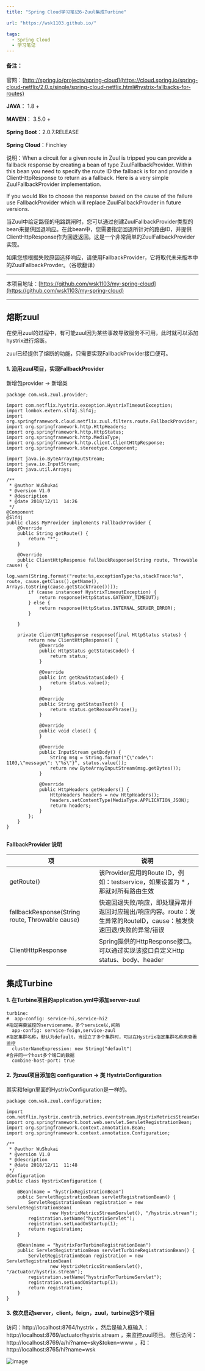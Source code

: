 ```yaml
---
title: "Spring Cloud学习笔记6-Zuul集成Turbine"

url: "https://wsk1103.github.io/"

tags:
  - Spring Cloud
  - 学习笔记
---
```


#### 备注：  
官网：[http://spring.io/projects/spring-cloud](https://cloud.spring.io/spring-cloud-netflix/2.0.x/single/spring-cloud-netflix.html#hystrix-fallbacks-for-routes)

**JAVA**： 1.8 +

**MAVEN**： 3.5.0 +

**Spring Boot**：2.0.7.RELEASE

**Spring Cloud**：Finchley

说明：When a circuit for a given route in Zuul is tripped you can provide a fallback response by creating a bean of type ZuulFallbackProvider. Within this bean you need to specify the route ID the fallback is for and provide a ClientHttpResponse to return as a fallback. Here is a very simple ZuulFallbackProvider implementation.

If you would like to choose the response based on the cause of the failure use FallbackProvider which will replace ZuulFallbackProvder in future versions.

当Zuul中给定路径的电路跳闸时，您可以通过创建ZuulFallbackProvider类型的bean来提供回退响应。在此bean中，您需要指定回退所针对的路由ID，并提供ClientHttpResponse作为回退返回。这是一个非常简单的ZuulFallbackProvider实现。

如果您想根据失败原因选择响应，请使用FallbackProvider，它将取代未来版本中的ZuulFallbackProvder。（谷歌翻译）

---

本项目地址：[https://github.com/wsk1103/my-spring-cloud](https://github.com/wsk1103/my-spring-cloud)

---

## 熔断zuul
在使用zuul的过程中，有可能zuul因为某些事故导致服务不可用，此时就可以添加hystrix进行熔断。

zuul已经提供了熔断的功能，只需要实现FallbackProvider接口便可。
#### 1. 沿用zuul项目，实现FallbackProvider
新增包provider -> 新增类 

```
package com.wsk.zuul.provider;

import com.netflix.hystrix.exception.HystrixTimeoutException;
import lombok.extern.slf4j.Slf4j;
import org.springframework.cloud.netflix.zuul.filters.route.FallbackProvider;
import org.springframework.http.HttpHeaders;
import org.springframework.http.HttpStatus;
import org.springframework.http.MediaType;
import org.springframework.http.client.ClientHttpResponse;
import org.springframework.stereotype.Component;

import java.io.ByteArrayInputStream;
import java.io.InputStream;
import java.util.Arrays;

/**
 * @author WuShukai
 * @version V1.0
 * @description
 * @date 2018/12/11  14:26
 */
@Component
@Slf4j
public class MyProvider implements FallbackProvider {
    @Override
    public String getRoute() {
        return "*";
    }

    @Override
    public ClientHttpResponse fallbackResponse(String route, Throwable cause) {
        log.warn(String.format("route:%s,exceptionType:%s,stackTrace:%s", route, cause.getClass().getName(), Arrays.toString(cause.getStackTrace())));
        if (cause instanceof HystrixTimeoutException) {
            return response(HttpStatus.GATEWAY_TIMEOUT);
        } else {
            return response(HttpStatus.INTERNAL_SERVER_ERROR);
        }

    }

    private ClientHttpResponse response(final HttpStatus status) {
        return new ClientHttpResponse() {
            @Override
            public HttpStatus getStatusCode() {
                return status;
            }

            @Override
            public int getRawStatusCode() {
                return status.value();
            }

            @Override
            public String getStatusText() {
                return status.getReasonPhrase();
            }

            @Override
            public void close() {
            }

            @Override
            public InputStream getBody() {
                String msg = String.format("{\"code\": 1103,\"message\": \"%s\"}", status.value());
                return new ByteArrayInputStream(msg.getBytes());
            }

            @Override
            public HttpHeaders getHeaders() {
                HttpHeaders headers = new HttpHeaders();
                headers.setContentType(MediaType.APPLICATION_JSON);
                return headers;
            }
        };
    }
}


```

**FallbackProvider 说明**

|项	|说明|
|---|----|
getRoute()	|该Provider应用的Route ID，例如：testservice，如果设置为 * ，那就对所有路由生效
fallbackResponse(String route, Throwable cause)|	快速回退失败/响应，即处理异常并返回对应输出/响应内容。route：发生异常的RouteID，cause：触发快速回退/失败的异常/错误
ClientHttpResponse	|Spring提供的HttpResponse接口。可以通过实现该接口自定义Http status、body、header



## 集成Turbine

#### 1. 在Turbine项目的application.yml中添加server-zuul

```
turbine:
#  app-config: service-hi,service-hi2
#指定需要监控的servicename，多个service以,间隔
  app-config: service-feign,service-zuul
#指定集群名称，默认为default，当设立了多个集群时，可以在Hystrix指定集群名称来查看监控
  clusterNameExpression: new String("default")
#合并同一个host多个端口的数据
  combine-host-port: true
```

#### 2. 为zuul项目添加包 configuration -> 类 HystrixConfiguration

其实和feign里面的HystrixConfiguration是一样的。
```
package com.wsk.zuul.configuration;

import com.netflix.hystrix.contrib.metrics.eventstream.HystrixMetricsStreamServlet;
import org.springframework.boot.web.servlet.ServletRegistrationBean;
import org.springframework.context.annotation.Bean;
import org.springframework.context.annotation.Configuration;

/**
 * @author WuShukai
 * @version V1.0
 * @description
 * @date 2018/12/11  11:48
 */
@Configuration
public class HystrixConfiguration {

    @Bean(name = "hystrixRegistrationBean")
    public ServletRegistrationBean servletRegistrationBean() {
        ServletRegistrationBean registration = new ServletRegistrationBean(
                new HystrixMetricsStreamServlet(), "/hystrix.stream");
        registration.setName("hystrixServlet");
        registration.setLoadOnStartup(1);
        return registration;
    }

    @Bean(name = "hystrixForTurbineRegistrationBean")
    public ServletRegistrationBean servletTurbineRegistrationBean() {
        ServletRegistrationBean registration = new ServletRegistrationBean(
                new HystrixMetricsStreamServlet(), "/actuator/hystrix.stream");
        registration.setName("hystrixForTurbineServlet");
        registration.setLoadOnStartup(1);
        return registration;
    }
}
```

#### 3. 依次启动server，client，feign，zuul，turbine这5个项目
访问：http://localhost:8764/hystrix
，然后是输入框输入：http://localhost:8769/actuator/hystrix.stream
，来监控zuul项目。
然后访问：http://localhost:8769/a/hi?name=sky&token=www
，和：http://localhost:8765/hi?name=wsk  

![image](https://raw.githubusercontent.com/wsk1103/images/master/spring%20cloud5/2.png)